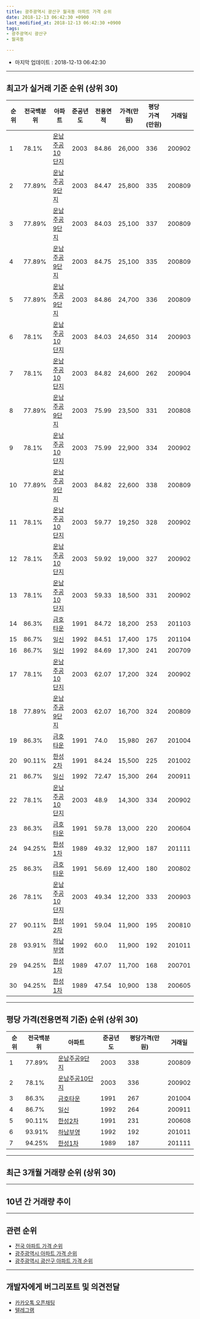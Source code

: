```yaml
---
title: 광주광역시 광산구 월곡동 아파트 가격 순위
date: 2018-12-13 06:42:30 +0900
last_modified_at: 2018-12-13 06:42:30 +0900
tags:
- 광주광역시 광산구
- 월곡동

---
```


* 마지막 업데이트 : 2018-12-13 06:42:30

---

## 최고가 실거래 기준 순위 (상위 30)


|순위|전국백분위|아파트|준공년도|전용면적|가격(만원)|평당가격(만원)|거래일|
|---|---|---|---|---|---|---|---|
|1|78.1%|[운남주공10단지](https://search.naver.com/search.naver?query=%EA%B4%91%EC%A3%BC%EA%B4%91%EC%97%AD%EC%8B%9C+%EA%B4%91%EC%82%B0%EA%B5%AC+%EC%9B%94%EA%B3%A1%EB%8F%99+%EC%9A%B4%EB%82%A8%EC%A3%BC%EA%B3%B510%EB%8B%A8%EC%A7%80)|2003|84.86|26,000|336|200902|
|2|77.89%|[운남주공9단지](https://search.naver.com/search.naver?query=%EA%B4%91%EC%A3%BC%EA%B4%91%EC%97%AD%EC%8B%9C+%EA%B4%91%EC%82%B0%EA%B5%AC+%EC%9B%94%EA%B3%A1%EB%8F%99+%EC%9A%B4%EB%82%A8%EC%A3%BC%EA%B3%B59%EB%8B%A8%EC%A7%80)|2003|84.47|25,800|335|200809|
|3|77.89%|[운남주공9단지](https://search.naver.com/search.naver?query=%EA%B4%91%EC%A3%BC%EA%B4%91%EC%97%AD%EC%8B%9C+%EA%B4%91%EC%82%B0%EA%B5%AC+%EC%9B%94%EA%B3%A1%EB%8F%99+%EC%9A%B4%EB%82%A8%EC%A3%BC%EA%B3%B59%EB%8B%A8%EC%A7%80)|2003|84.03|25,100|337|200809|
|4|77.89%|[운남주공9단지](https://search.naver.com/search.naver?query=%EA%B4%91%EC%A3%BC%EA%B4%91%EC%97%AD%EC%8B%9C+%EA%B4%91%EC%82%B0%EA%B5%AC+%EC%9B%94%EA%B3%A1%EB%8F%99+%EC%9A%B4%EB%82%A8%EC%A3%BC%EA%B3%B59%EB%8B%A8%EC%A7%80)|2003|84.75|25,100|335|200809|
|5|77.89%|[운남주공9단지](https://search.naver.com/search.naver?query=%EA%B4%91%EC%A3%BC%EA%B4%91%EC%97%AD%EC%8B%9C+%EA%B4%91%EC%82%B0%EA%B5%AC+%EC%9B%94%EA%B3%A1%EB%8F%99+%EC%9A%B4%EB%82%A8%EC%A3%BC%EA%B3%B59%EB%8B%A8%EC%A7%80)|2003|84.86|24,700|336|200809|
|6|78.1%|[운남주공10단지](https://search.naver.com/search.naver?query=%EA%B4%91%EC%A3%BC%EA%B4%91%EC%97%AD%EC%8B%9C+%EA%B4%91%EC%82%B0%EA%B5%AC+%EC%9B%94%EA%B3%A1%EB%8F%99+%EC%9A%B4%EB%82%A8%EC%A3%BC%EA%B3%B510%EB%8B%A8%EC%A7%80)|2003|84.03|24,650|314|200903|
|7|78.1%|[운남주공10단지](https://search.naver.com/search.naver?query=%EA%B4%91%EC%A3%BC%EA%B4%91%EC%97%AD%EC%8B%9C+%EA%B4%91%EC%82%B0%EA%B5%AC+%EC%9B%94%EA%B3%A1%EB%8F%99+%EC%9A%B4%EB%82%A8%EC%A3%BC%EA%B3%B510%EB%8B%A8%EC%A7%80)|2003|84.82|24,600|262|200904|
|8|77.89%|[운남주공9단지](https://search.naver.com/search.naver?query=%EA%B4%91%EC%A3%BC%EA%B4%91%EC%97%AD%EC%8B%9C+%EA%B4%91%EC%82%B0%EA%B5%AC+%EC%9B%94%EA%B3%A1%EB%8F%99+%EC%9A%B4%EB%82%A8%EC%A3%BC%EA%B3%B59%EB%8B%A8%EC%A7%80)|2003|75.99|23,500|331|200808|
|9|78.1%|[운남주공10단지](https://search.naver.com/search.naver?query=%EA%B4%91%EC%A3%BC%EA%B4%91%EC%97%AD%EC%8B%9C+%EA%B4%91%EC%82%B0%EA%B5%AC+%EC%9B%94%EA%B3%A1%EB%8F%99+%EC%9A%B4%EB%82%A8%EC%A3%BC%EA%B3%B510%EB%8B%A8%EC%A7%80)|2003|75.99|22,900|334|200902|
|10|77.89%|[운남주공9단지](https://search.naver.com/search.naver?query=%EA%B4%91%EC%A3%BC%EA%B4%91%EC%97%AD%EC%8B%9C+%EA%B4%91%EC%82%B0%EA%B5%AC+%EC%9B%94%EA%B3%A1%EB%8F%99+%EC%9A%B4%EB%82%A8%EC%A3%BC%EA%B3%B59%EB%8B%A8%EC%A7%80)|2003|84.82|22,600|338|200809|
|11|78.1%|[운남주공10단지](https://search.naver.com/search.naver?query=%EA%B4%91%EC%A3%BC%EA%B4%91%EC%97%AD%EC%8B%9C+%EA%B4%91%EC%82%B0%EA%B5%AC+%EC%9B%94%EA%B3%A1%EB%8F%99+%EC%9A%B4%EB%82%A8%EC%A3%BC%EA%B3%B510%EB%8B%A8%EC%A7%80)|2003|59.77|19,250|328|200902|
|12|78.1%|[운남주공10단지](https://search.naver.com/search.naver?query=%EA%B4%91%EC%A3%BC%EA%B4%91%EC%97%AD%EC%8B%9C+%EA%B4%91%EC%82%B0%EA%B5%AC+%EC%9B%94%EA%B3%A1%EB%8F%99+%EC%9A%B4%EB%82%A8%EC%A3%BC%EA%B3%B510%EB%8B%A8%EC%A7%80)|2003|59.92|19,000|327|200902|
|13|78.1%|[운남주공10단지](https://search.naver.com/search.naver?query=%EA%B4%91%EC%A3%BC%EA%B4%91%EC%97%AD%EC%8B%9C+%EA%B4%91%EC%82%B0%EA%B5%AC+%EC%9B%94%EA%B3%A1%EB%8F%99+%EC%9A%B4%EB%82%A8%EC%A3%BC%EA%B3%B510%EB%8B%A8%EC%A7%80)|2003|59.33|18,500|331|200902|
|14|86.3%|[금호타운](https://search.naver.com/search.naver?query=%EA%B4%91%EC%A3%BC%EA%B4%91%EC%97%AD%EC%8B%9C+%EA%B4%91%EC%82%B0%EA%B5%AC+%EC%9B%94%EA%B3%A1%EB%8F%99+%EA%B8%88%ED%98%B8%ED%83%80%EC%9A%B4)|1991|84.72|18,200|253|201103|
|15|86.7%|[일신](https://search.naver.com/search.naver?query=%EA%B4%91%EC%A3%BC%EA%B4%91%EC%97%AD%EC%8B%9C+%EA%B4%91%EC%82%B0%EA%B5%AC+%EC%9B%94%EA%B3%A1%EB%8F%99+%EC%9D%BC%EC%8B%A0)|1992|84.51|17,400|175|201104|
|16|86.7%|[일신](https://search.naver.com/search.naver?query=%EA%B4%91%EC%A3%BC%EA%B4%91%EC%97%AD%EC%8B%9C+%EA%B4%91%EC%82%B0%EA%B5%AC+%EC%9B%94%EA%B3%A1%EB%8F%99+%EC%9D%BC%EC%8B%A0)|1992|84.69|17,300|241|200709|
|17|78.1%|[운남주공10단지](https://search.naver.com/search.naver?query=%EA%B4%91%EC%A3%BC%EA%B4%91%EC%97%AD%EC%8B%9C+%EA%B4%91%EC%82%B0%EA%B5%AC+%EC%9B%94%EA%B3%A1%EB%8F%99+%EC%9A%B4%EB%82%A8%EC%A3%BC%EA%B3%B510%EB%8B%A8%EC%A7%80)|2003|62.07|17,200|324|200902|
|18|77.89%|[운남주공9단지](https://search.naver.com/search.naver?query=%EA%B4%91%EC%A3%BC%EA%B4%91%EC%97%AD%EC%8B%9C+%EA%B4%91%EC%82%B0%EA%B5%AC+%EC%9B%94%EA%B3%A1%EB%8F%99+%EC%9A%B4%EB%82%A8%EC%A3%BC%EA%B3%B59%EB%8B%A8%EC%A7%80)|2003|62.07|16,700|324|200809|
|19|86.3%|[금호타운](https://search.naver.com/search.naver?query=%EA%B4%91%EC%A3%BC%EA%B4%91%EC%97%AD%EC%8B%9C+%EA%B4%91%EC%82%B0%EA%B5%AC+%EC%9B%94%EA%B3%A1%EB%8F%99+%EA%B8%88%ED%98%B8%ED%83%80%EC%9A%B4)|1991|74.0|15,980|267|201004|
|20|90.11%|[한성2차](https://search.naver.com/search.naver?query=%EA%B4%91%EC%A3%BC%EA%B4%91%EC%97%AD%EC%8B%9C+%EA%B4%91%EC%82%B0%EA%B5%AC+%EC%9B%94%EA%B3%A1%EB%8F%99+%ED%95%9C%EC%84%B12%EC%B0%A8)|1991|84.24|15,500|225|201002|
|21|86.7%|[일신](https://search.naver.com/search.naver?query=%EA%B4%91%EC%A3%BC%EA%B4%91%EC%97%AD%EC%8B%9C+%EA%B4%91%EC%82%B0%EA%B5%AC+%EC%9B%94%EA%B3%A1%EB%8F%99+%EC%9D%BC%EC%8B%A0)|1992|72.47|15,300|264|200911|
|22|78.1%|[운남주공10단지](https://search.naver.com/search.naver?query=%EA%B4%91%EC%A3%BC%EA%B4%91%EC%97%AD%EC%8B%9C+%EA%B4%91%EC%82%B0%EA%B5%AC+%EC%9B%94%EA%B3%A1%EB%8F%99+%EC%9A%B4%EB%82%A8%EC%A3%BC%EA%B3%B510%EB%8B%A8%EC%A7%80)|2003|48.9|14,300|334|200902|
|23|86.3%|[금호타운](https://search.naver.com/search.naver?query=%EA%B4%91%EC%A3%BC%EA%B4%91%EC%97%AD%EC%8B%9C+%EA%B4%91%EC%82%B0%EA%B5%AC+%EC%9B%94%EA%B3%A1%EB%8F%99+%EA%B8%88%ED%98%B8%ED%83%80%EC%9A%B4)|1991|59.78|13,000|220|200604|
|24|94.25%|[한성1차](https://search.naver.com/search.naver?query=%EA%B4%91%EC%A3%BC%EA%B4%91%EC%97%AD%EC%8B%9C+%EA%B4%91%EC%82%B0%EA%B5%AC+%EC%9B%94%EA%B3%A1%EB%8F%99+%ED%95%9C%EC%84%B11%EC%B0%A8)|1989|49.32|12,900|187|201111|
|25|86.3%|[금호타운](https://search.naver.com/search.naver?query=%EA%B4%91%EC%A3%BC%EA%B4%91%EC%97%AD%EC%8B%9C+%EA%B4%91%EC%82%B0%EA%B5%AC+%EC%9B%94%EA%B3%A1%EB%8F%99+%EA%B8%88%ED%98%B8%ED%83%80%EC%9A%B4)|1991|56.69|12,400|180|200802|
|26|78.1%|[운남주공10단지](https://search.naver.com/search.naver?query=%EA%B4%91%EC%A3%BC%EA%B4%91%EC%97%AD%EC%8B%9C+%EA%B4%91%EC%82%B0%EA%B5%AC+%EC%9B%94%EA%B3%A1%EB%8F%99+%EC%9A%B4%EB%82%A8%EC%A3%BC%EA%B3%B510%EB%8B%A8%EC%A7%80)|2003|49.34|12,200|333|200903|
|27|90.11%|[한성2차](https://search.naver.com/search.naver?query=%EA%B4%91%EC%A3%BC%EA%B4%91%EC%97%AD%EC%8B%9C+%EA%B4%91%EC%82%B0%EA%B5%AC+%EC%9B%94%EA%B3%A1%EB%8F%99+%ED%95%9C%EC%84%B12%EC%B0%A8)|1991|59.04|11,900|195|200810|
|28|93.91%|[하남부영](https://search.naver.com/search.naver?query=%EA%B4%91%EC%A3%BC%EA%B4%91%EC%97%AD%EC%8B%9C+%EA%B4%91%EC%82%B0%EA%B5%AC+%EC%9B%94%EA%B3%A1%EB%8F%99+%ED%95%98%EB%82%A8%EB%B6%80%EC%98%81)|1992|60.0|11,900|192|201011|
|29|94.25%|[한성1차](https://search.naver.com/search.naver?query=%EA%B4%91%EC%A3%BC%EA%B4%91%EC%97%AD%EC%8B%9C+%EA%B4%91%EC%82%B0%EA%B5%AC+%EC%9B%94%EA%B3%A1%EB%8F%99+%ED%95%9C%EC%84%B11%EC%B0%A8)|1989|47.07|11,700|168|200701|
|30|94.25%|[한성1차](https://search.naver.com/search.naver?query=%EA%B4%91%EC%A3%BC%EA%B4%91%EC%97%AD%EC%8B%9C+%EA%B4%91%EC%82%B0%EA%B5%AC+%EC%9B%94%EA%B3%A1%EB%8F%99+%ED%95%9C%EC%84%B11%EC%B0%A8)|1989|47.54|10,900|138|200605|


---

## 평당 가격(전용면적 기준) 순위 (상위 30)


|순위|전국백분위|아파트|준공년도|평당가격(만원)|거래일|
|---|---|---|---|---|---|
|1|77.89%|[운남주공9단지](https://search.naver.com/search.naver?query=%EA%B4%91%EC%A3%BC%EA%B4%91%EC%97%AD%EC%8B%9C+%EA%B4%91%EC%82%B0%EA%B5%AC+%EC%9B%94%EA%B3%A1%EB%8F%99+%EC%9A%B4%EB%82%A8%EC%A3%BC%EA%B3%B59%EB%8B%A8%EC%A7%80)|2003|338|200809|
|2|78.1%|[운남주공10단지](https://search.naver.com/search.naver?query=%EA%B4%91%EC%A3%BC%EA%B4%91%EC%97%AD%EC%8B%9C+%EA%B4%91%EC%82%B0%EA%B5%AC+%EC%9B%94%EA%B3%A1%EB%8F%99+%EC%9A%B4%EB%82%A8%EC%A3%BC%EA%B3%B510%EB%8B%A8%EC%A7%80)|2003|336|200902|
|3|86.3%|[금호타운](https://search.naver.com/search.naver?query=%EA%B4%91%EC%A3%BC%EA%B4%91%EC%97%AD%EC%8B%9C+%EA%B4%91%EC%82%B0%EA%B5%AC+%EC%9B%94%EA%B3%A1%EB%8F%99+%EA%B8%88%ED%98%B8%ED%83%80%EC%9A%B4)|1991|267|201004|
|4|86.7%|[일신](https://search.naver.com/search.naver?query=%EA%B4%91%EC%A3%BC%EA%B4%91%EC%97%AD%EC%8B%9C+%EA%B4%91%EC%82%B0%EA%B5%AC+%EC%9B%94%EA%B3%A1%EB%8F%99+%EC%9D%BC%EC%8B%A0)|1992|264|200911|
|5|90.11%|[한성2차](https://search.naver.com/search.naver?query=%EA%B4%91%EC%A3%BC%EA%B4%91%EC%97%AD%EC%8B%9C+%EA%B4%91%EC%82%B0%EA%B5%AC+%EC%9B%94%EA%B3%A1%EB%8F%99+%ED%95%9C%EC%84%B12%EC%B0%A8)|1991|231|200608|
|6|93.91%|[하남부영](https://search.naver.com/search.naver?query=%EA%B4%91%EC%A3%BC%EA%B4%91%EC%97%AD%EC%8B%9C+%EA%B4%91%EC%82%B0%EA%B5%AC+%EC%9B%94%EA%B3%A1%EB%8F%99+%ED%95%98%EB%82%A8%EB%B6%80%EC%98%81)|1992|192|201011|
|7|94.25%|[한성1차](https://search.naver.com/search.naver?query=%EA%B4%91%EC%A3%BC%EA%B4%91%EC%97%AD%EC%8B%9C+%EA%B4%91%EC%82%B0%EA%B5%AC+%EC%9B%94%EA%B3%A1%EB%8F%99+%ED%95%9C%EC%84%B11%EC%B0%A8)|1989|187|201111|


---

## 최근 3개월 거래량 순위 (상위 30)


<div style="width:100%;">
    <canvas id="deal_count_ranking" height="250"></canvas>
</div>


<script>
new Chart(document.getElementById("deal_count_ranking"), {
    type: 'horizontalBar',
    data: {
        labels: ['한성1차', '운남주공9단지', '운남주공10단지', '금호타운', '일신', '한성2차', '하남부영'],
        datasets: [{
            label: '실거래 수',
            data: [24, 15, 14, 11, 10, 7, 1],
            borderColor: "rgba(255, 0, 128, 1)",
            backgroundColor: "rgba(255, 0, 128, 0.5)",
            fill: false,
        }]
    },
    options: {
        responsive: true,
        title: {
            display: true,
            text: '최근 3개월 거래량 순위'
        },
        tooltips: {
            mode: 'index',
            intersect: false,
            callbacks: {
                title: function(tooltipItems, data) {
                    return "실거래 수:";
                },
                label: function(tooltipItem, data) {
                    return data.labels[tooltipItem.index] + ": " + tooltipItem.xLabel;
                }
            }
        },
        hover: {
            mode: 'nearest',
            intersect: true
        },
        scales: {
            xAxes: [{
                display: true,
                scaleLabel: {
                    display: true,
                    labelString: '실거래 수'
                },
                ticks: {
                    suggestedMin: 0,
                }
            }],
            yAxes: [{
                display: true,
                ticks: {
                    autoSkip: false,
                    callback: function(value, index, values) {
                        if (value.length > 15)
                            return value.substr(0, 13) + "...";
                        else
                            return value;
                    }
                },
                scaleLabel: {
                    display: false,
                }
            }]
        }
    }
});

</script>


---

## 10년 간 거래량 추이


<div style="width:100%;">
    <canvas id="deal_progress" height="250"></canvas>
</div>

<script>
new Chart(document.getElementById("deal_progress"), {
    type: 'line',
    data: {
        labels: ['200812','200901','200902','200903','200904','200905','200906','200907','200908','200909','200910','200911','200912','201001','201002','201003','201004','201005','201006','201007','201008','201009','201010','201011','201012','201101','201102','201103','201104','201105','201106','201107','201108','201109','201110','201111','201112','201201','201202','201203','201204','201205','201206','201207','201208','201209','201210','201211','201212','201301','201302','201303','201304','201305','201306','201307','201308','201309','201310','201311','201312','201401','201402','201403','201404','201405','201406','201407','201408','201409','201410','201411','201412','201501','201502','201503','201504','201505','201506','201507','201508','201509','201510','201511','201512','201601','201602','201603','201604','201605','201606','201607','201608','201609','201610','201611','201612','201701','201702','201703','201704','201705','201706','201707','201708','201709','201710','201711','201712','201801','201802','201803','201804','201805','201806','201807','201808','201809','201810','201811','201812'],
        datasets: [{
            label: '실거래 수',
            pointRadius: 1,
            data: [33, 37, 250, 282, 98, 76, 44, 58, 71, 62, 91, 49, 50, 56, 52, 57, 55, 39, 34, 56, 42, 68, 85, 52, 42, 51, 49, 58, 59, 56, 43, 39, 69, 56, 50, 33, 35, 45, 52, 59, 32, 28, 35, 33, 21, 40, 58, 43, 33, 42, 56, 57, 58, 61, 59, 28, 42, 45, 69, 51, 54, 38, 59, 62, 51, 46, 32, 35, 30, 39, 32, 30, 29, 56, 40, 62, 34, 43, 35, 42, 37, 36, 44, 36, 30, 27, 23, 29, 31, 26, 29, 38, 39, 37, 45, 37, 27, 12, 38, 44, 40, 42, 39, 28, 32, 46, 34, 27, 21, 38, 30, 59, 34, 38, 32, 31, 51, 62, 49, 31, 2],
            borderColor: "rgba(255, 201, 14, 1)",
            backgroundColor: "rgba(255, 201, 14, 0.5)",
            fill: true,
        }]
    },
    options: {
        responsive: true,
        title: {
            display: true,
            text: '10년간 거래량 추이'
        },
        tooltips: {
            mode: 'index',
            intersect: false,
        },
        hover: {
            mode: 'nearest',
            intersect: true
        },
        scales: {
            xAxes: [{
                display: true,
                scaleLabel: {
                    display: true,
                    labelString: '년/월'
                }
            }],
            yAxes: [{
                display: true,
                ticks: {
                    suggestedMin: 0,
                },
                scaleLabel: {
                    display: true,
                    labelString: '실거래 수'
                }
            }]
        }
    }
});

</script>


---

## 관련 순위

- [전국 아파트 가격 순위](https://inasie.github.io/apt-ranking/전국)
- [광주광역시 아파트 가격 순위](https://inasie.github.io/apt-ranking/광주광역시)
- [광주광역시 광산구 아파트 가격 순위](https://inasie.github.io/apt-ranking/광주광역시-광산구)


---

## 개발자에게 버그리포트 및 의견전달

- [카카오톡 오픈채팅](https://open.kakao.com/o/gLJUAP4)
- [텔레그램](https://t.me/inasie)

